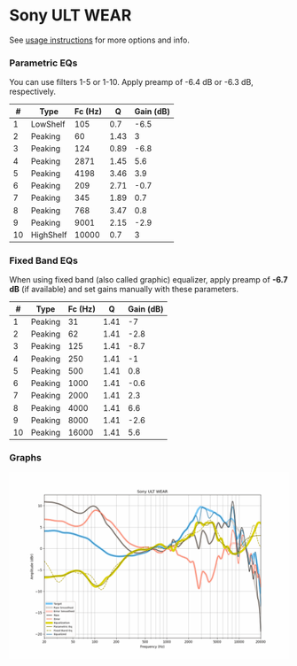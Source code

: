 # Sony ULT WEAR
See [usage instructions](https://github.com/jaakkopasanen/AutoEq#usage) for more options and info.

### Parametric EQs
You can use filters 1-5 or 1-10. Apply preamp of -6.4 dB or -6.3 dB, respectively.

|   # | Type      |   Fc (Hz) |    Q |   Gain (dB) |
|-----|-----------|-----------|------|-------------|
|   1 | LowShelf  |       105 | 0.7  |        -6.5 |
|   2 | Peaking   |        60 | 1.43 |         3   |
|   3 | Peaking   |       124 | 0.89 |        -6.8 |
|   4 | Peaking   |      2871 | 1.45 |         5.6 |
|   5 | Peaking   |      4198 | 3.46 |         3.9 |
|   6 | Peaking   |       209 | 2.71 |        -0.7 |
|   7 | Peaking   |       345 | 1.89 |         0.7 |
|   8 | Peaking   |       768 | 3.47 |         0.8 |
|   9 | Peaking   |      9001 | 2.15 |        -2.9 |
|  10 | HighShelf |     10000 | 0.7  |         3   |

### Fixed Band EQs
When using fixed band (also called graphic) equalizer, apply preamp of **-6.7 dB** (if available) and set gains manually with these parameters.

|   # | Type    |   Fc (Hz) |    Q |   Gain (dB) |
|-----|---------|-----------|------|-------------|
|   1 | Peaking |        31 | 1.41 |        -7   |
|   2 | Peaking |        62 | 1.41 |        -2.8 |
|   3 | Peaking |       125 | 1.41 |        -8.7 |
|   4 | Peaking |       250 | 1.41 |        -1   |
|   5 | Peaking |       500 | 1.41 |         0.8 |
|   6 | Peaking |      1000 | 1.41 |        -0.6 |
|   7 | Peaking |      2000 | 1.41 |         2.3 |
|   8 | Peaking |      4000 | 1.41 |         6.6 |
|   9 | Peaking |      8000 | 1.41 |        -2.6 |
|  10 | Peaking |     16000 | 1.41 |         5.6 |

### Graphs
![](./Sony%20ULT%20WEAR.png)
